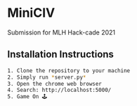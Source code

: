 # MiniCIV
 Submission for MLH Hack-cade 2021
 

## Installation Instructions

```bash
1. Clone the repository to your machine
2. Simply run *server.py*
3. Open the chrome web browser
4. Search: http://localhost:5000/ 
5. Game On 🕹️
```
